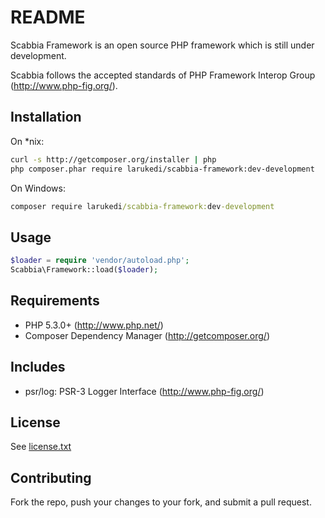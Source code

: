 README
======

Scabbia Framework is an open source PHP framework which is still under development.

Scabbia follows the accepted standards of PHP Framework Interop Group (http://www.php-fig.org/).


Installation
------------
On *nix:
``` bash
curl -s http://getcomposer.org/installer | php
php composer.phar require larukedi/scabbia-framework:dev-development
```

On Windows:
``` bat
composer require larukedi/scabbia-framework:dev-development
```


Usage
-----
``` php
$loader = require 'vendor/autoload.php';
Scabbia\Framework::load($loader);
```


Requirements
------------
* PHP 5.3.0+ (http://www.php.net/)
* Composer Dependency Manager (http://getcomposer.org/)


Includes
------------
* psr/log: PSR-3 Logger Interface (http://www.php-fig.org/)


License
-------
See [license.txt](license.txt)


Contributing
------------
Fork the repo, push your changes to your fork, and submit a pull request.
